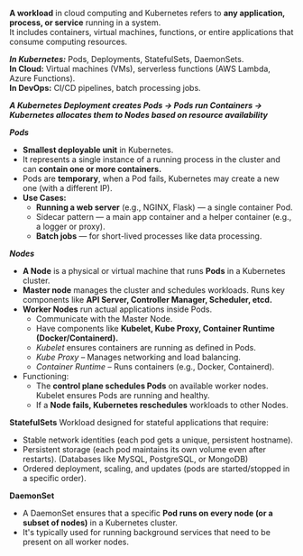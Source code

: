 **A workload** in cloud computing and Kubernetes refers to **any application, process, or service** running in a system.  
It includes containers, virtual machines, functions, or entire applications that consume computing resources.  

***In Kubernetes:*** Pods, Deployments, StatefulSets, DaemonSets.  
**In Cloud:** Virtual machines (VMs), serverless functions (AWS Lambda, Azure Functions).  
**In DevOps:** CI/CD pipelines, batch processing jobs.  

***A Kubernetes Deployment creates Pods → Pods run Containers → Kubernetes allocates them to Nodes based on resource availability***  

***Pods***  
- **Smallest deployable unit** in Kubernetes.  
- It represents a single instance of a running process in the cluster and can **contain one or more containers.**  
- Pods are **temporary**, when a Pod fails, Kubernetes may create a new one (with a different IP).  
- **Use Cases:**  
  - **Running a web server** (e.g., NGINX, Flask) — a single container Pod.  
  - Sidecar pattern — a main app container and a helper container (e.g., a logger or proxy).  
  - **Batch jobs** — for short-lived processes like data processing.  

***Nodes***
- **A Node** is a physical or virtual machine that runs **Pods** in a Kubernetes cluster.
- **Master node** manages the cluster and schedules workloads. Runs key components like **API Server, Controller Manager, Scheduler, etcd.**
- **Worker Nodes** run actual applications inside Pods.
    - Communicate with the Master Node.  
    - Have components like **Kubelet, Kube Proxy, Container Runtime (Docker/Containerd).**  
    - *Kubelet* ensures containers are running as defined in Pods.
    - *Kube Proxy* – Manages networking and load balancing.
    -  *Container Runtime* – Runs containers (e.g., Docker, Containerd).  
- Functioning:  
    - The **control plane schedules Pods** on available worker nodes. Kubelet ensures Pods are running and healthy.    
    - If a **Node fails, Kubernetes reschedules** workloads to other Nodes.  


**StatefulSets**
Workload designed for stateful applications that require:  
- Stable network identities (each pod gets a unique, persistent hostname).  
- Persistent storage (each pod maintains its own volume even after restarts). (Databases like MySQL, PostgreSQL, or MongoDB)  
- Ordered deployment, scaling, and updates (pods are started/stopped in a specific order).  

**DaemonSet**
- A DaemonSet ensures that a specific **Pod runs on every node (or a subset of nodes)** in a Kubernetes cluster.  
- It's typically used for running background services that need to be present on all worker nodes.
